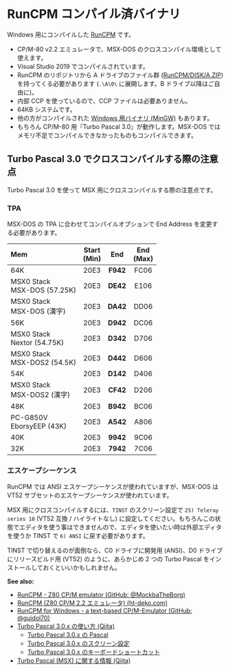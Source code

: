 # RunCPM コンパイル済バイナリ
Windows 用にコンパイルした [RunCPM](https://github.com/MockbaTheBorg/RunCPM) です。

 - CP/M-80 v2.2 エミュレータで、MSX-DOS のクロスコンパイル環境として使えます。  
 - Visual Studio 2019 でコンパイルされています。 
 - RunCPM のリポジトリから A ドライブのファイル群 ([RunCPM/DISK/A.ZIP](https://github.com/MockbaTheBorg/RunCPM/tree/master/DISK)) を持ってくる必要があります (`.\A\0\` に展開します。B ドライブ以降はご自由に)。  
 - 内部 CCP を使っているので、CCP ファイルは必要ありません。
 - 64KB システムです。
 - 他の方がコンパイルされた [Windows 用バイナリ (MinGW)](https://github.com/guidol70/RunCPM_Windows) もあります。
 - もちろん CP/M-80 用『Turbo Pascal 3.0』が動作します。MSX-DOS ではメモリ不足でコンパイルできなかったものもコンパイルできます。

 
## Turbo Pascal 3.0 でクロスコンパイルする際の注意点

Turbo Pascal 3.0 を使って MSX 用にクロスコンパイルする際の注意点です。


### TPA

MSX-DOS の TPA に合わせてコンパイルオプションで End Address を変更する必要があります。

| Mem | Start<br>(Min) | End | End<br>(Max) |
|:---|:---:|:---:|:---:|
| 64K | 20E3 | **F942** | FC06 |
| MSX0 Stack<br>MSX-DOS (57.25K) | 20E3 | **DE42** | E106 |
| MSX0 Stack<br>MSX-DOS (漢字) | 20E3 | **DA42** | DD06 |
| 56K | 20E3 | **D942** | DC06 |
| MSX0 Stack<br>Nextor (54.75K) | 20E3 | **D342** | D706 |
| MSX0 Stack<br>MSX-DOS2 (54.5K) | 20E3 | **D442** | D606 |
| 54K | 20E3 | **D142** | D406 |
| MSX0 Stack<br>MSX-DOS2 (漢字) | 20E3 | **CF42** | D206 |
| 48K | 20E3 | **B942** | BC06 |
| PC-G850V<br>EborsyEEP (43K) | 20E3 | **A542** | A806 |	   
| 40K | 20E3 | **9942** | 9C06 |
| 32K | 20E3 | **7942** | 7C06 | 

### エスケープシーケンス
RunCPM では ANSI エスケープシーケンスが使われていますが、MSX-DOS は VT52 サブセットのエスケープシーケンスが使われています。

MSX 用にクロスコンパイルするには、`TINST` のスクリーン設定で `25) Teleray series 10` (VT52 互換 / ハイライトなし) に設定してください。もちろんこの状態でエディタを使う事はできませんので、エディタを使いたい時は外部エディタを使うか TINST で `6) ANSI` に戻す必要があります。

TINST で切り替えるのが面倒なら、C0 ドライブに開発用 (ANSI)、D0 ドライブにリリースビルド用 (VT52) のように、あらかじめ 2 つの Turbo Pascal をインストールしておくといいかもしれません。

**See also:**

 - [RunCPM - Z80 CP/M emulator (GitHub: @MockbaTheBorg)](https://github.com/MockbaTheBorg/RunCPM)
 - [RunCPM (Z80 CP/M 2.2 エミュレータ) (ht-deko.com)](https://ht-deko.com/arduino/runcpm.html)
 - [RunCPM for Windows - a text-based CP/M-Emulator (GitHub: @guidol70)](https://github.com/guidol70/RunCPM_Windows)
 - [Turbo Pascal 3.0.x の使い方 (Qiita)](https://qiita.com/ht_deko/items/ec212f5cc17cbe5f718b)
   - [Turbo Pascal 3.0.x の Pascal](https://qiita.com/ht_deko/items/f9f394dc2342afd2ea7b)
   - [Turbo Pascal 3.0.x のスクリーン設定](https://qiita.com/ht_deko/items/0d8976801c02ec685bd6)
   - [Turbo Pascal 3.0.x のキーボードショートカット](https://qiita.com/ht_deko/items/86ddf71d0c509125b7ba)
 - [Turbo Pascal (MSX) に関する情報 (Qiita)](https://qiita.com/ht_deko/items/4a622080b58fbc7d865d)
